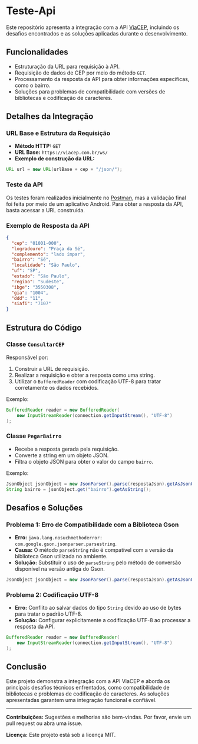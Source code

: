 # Teste-Api

Este repositório apresenta a integração com a API [ViaCEP](https://viacep.com.br/), incluindo os desafios encontrados e as soluções aplicadas durante o desenvolvimento.

## Funcionalidades
- Estruturação da URL para requisição à API.
- Requisição de dados de CEP por meio do método `GET`.
- Processamento da resposta da API para obter informações específicas, como o bairro.
- Soluções para problemas de compatibilidade com versões de bibliotecas e codificação de caracteres.

## Detalhes da Integração

### URL Base e Estrutura da Requisição
- **Método HTTP:** `GET`
- **URL Base:** `https://viacep.com.br/ws/`
- **Exemplo de construção da URL:**

```java
URL url = new URL(urlBase + cep + "/json/");
```

### Teste da API
Os testes foram realizados inicialmente no [Postman](https://www.postman.com/), mas a validação final foi feita por meio de um aplicativo Android. Para obter a resposta da API, basta acessar a URL construída.

### Exemplo de Resposta da API
```json
{
  "cep": "01001-000",
  "logradouro": "Praça da Sé",
  "complemento": "lado ímpar",
  "bairro": "Sé",
  "localidade": "São Paulo",
  "uf": "SP",
  "estado": "São Paulo",
  "regiao": "Sudeste",
  "ibge": "3550308",
  "gia": "1004",
  "ddd": "11",
  "siafi": "7107"
}
```

## Estrutura do Código

### Classe `ConsultarCEP`
Responsável por:
1. Construir a URL de requisição.
2. Realizar a requisição e obter a resposta como uma string.
3. Utilizar o `BufferedReader` com codificação UTF-8 para tratar corretamente os dados recebidos.

Exemplo:
```java
BufferedReader reader = new BufferedReader(
    new InputStreamReader(connection.getInputStream(), "UTF-8")
);
```

### Classe `PegarBairro`
- Recebe a resposta gerada pela requisição.
- Converte a string em um objeto JSON.
- Filtra o objeto JSON para obter o valor do campo `bairro`.

Exemplo:
```java
JsonObject jsonObject = new JsonParser().parse(respostaJson).getAsJsonObject();
String bairro = jsonObject.get("bairro").getAsString();
```

## Desafios e Soluções

### Problema 1: Erro de Compatibilidade com a Biblioteca Gson
- **Erro:** `java.lang.nosuchmethoderror: com.google.gson.jsonparser.parsestring`.
- **Causa:** O método `parseString` não é compatível com a versão da biblioteca Gson utilizada no ambiente.
- **Solução:** Substituir o uso de `parseString` pelo método de conversão disponível na versão antiga do Gson.

```java
JsonObject jsonObject = new JsonParser().parse(respostaJson).getAsJsonObject();
```

### Problema 2: Codificação UTF-8
- **Erro:** Conflito ao salvar dados do tipo `String` devido ao uso de bytes para tratar o padrão UTF-8.
- **Solução:** Configurar explicitamente a codificação UTF-8 ao processar a resposta da API.

```java
BufferedReader reader = new BufferedReader(
    new InputStreamReader(connection.getInputStream(), "UTF-8")
);
```

## Conclusão
Este projeto demonstra a integração com a API ViaCEP e aborda os principais desafios técnicos enfrentados, como compatibilidade de bibliotecas e problemas de codificação de caracteres. As soluções apresentadas garantem uma integração funcional e confiável.

---

**Contribuições:** Sugestões e melhorias são bem-vindas. Por favor, envie um pull request ou abra uma issue.

**Licença:** Este projeto está sob a licença MIT.
